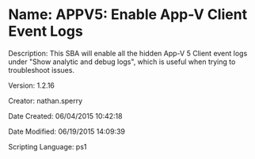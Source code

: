 ﻿# Name: APPV5: Enable App-V Client Event Logs

Description: This SBA will enable all the hidden App-V 5 Client event logs under "Show analytic and debug logs", which is useful when trying to troubleshoot issues.

Version: 1.2.16

Creator: nathan.sperry

Date Created: 06/04/2015 10:42:18

Date Modified: 06/19/2015 14:09:39

Scripting Language: ps1

